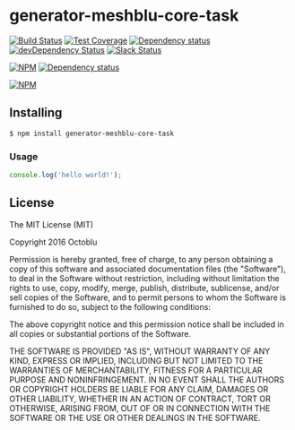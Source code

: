 # generator-meshblu-core-task

[![Build Status](https://travis-ci.org/octoblu/meshblu-core-task-enqueue-jobs-for-subscriptions-message-received.svg?branch=master)](https://travis-ci.org/octoblu/meshblu-core-task-enqueue-jobs-for-subscriptions-message-received)
[![Test Coverage](https://codecov.io/gh/octoblu/meshblu-core-task-enqueue-jobs-for-subscriptions-message-received/branch/master/graph/badge.svg)](https://codecov.io/gh/octoblu/meshblu-core-task-enqueue-jobs-for-subscriptions-message-received)
[![Dependency status](http://img.shields.io/david/octoblu/meshblu-core-task-enqueue-jobs-for-subscriptions-message-received.svg?style=flat)](https://david-dm.org/octoblu/meshblu-core-task-enqueue-jobs-for-subscriptions-message-received)
[![devDependency Status](http://img.shields.io/david/dev/octoblu/meshblu-core-task-enqueue-jobs-for-subscriptions-message-received.svg?style=flat)](https://david-dm.org/octoblu/meshblu-core-task-enqueue-jobs-for-subscriptions-message-received#info=devDependencies)
[![Slack Status](http://community-slack.octoblu.com/badge.svg)](http://community-slack.octoblu.com)

[![NPM](https://nodei.co/npm/meshblu-core-task-enqueue-jobs-for-subscriptions-message-received.svg?style=flat)](https://npmjs.org/package/meshblu-core-task-enqueue-jobs-for-subscriptions-message-received)
[![Dependency status](http://img.shields.io/david/octoblu/generator-meshblu-core-task.svg?style=flat)](https://david-dm.org/octoblu/generator-meshblu-core-task)

[![NPM](https://nodei.co/npm/generator-meshblu-core-task.svg?style=flat)](https://npmjs.org/package/generator-meshblu-core-task)

## Installing

```bash
$ npm install generator-meshblu-core-task
```

### Usage

```javascript
console.log('hello world!');
```

## License

The MIT License (MIT)

Copyright 2016 Octoblu

Permission is hereby granted, free of charge, to any person obtaining a copy
of this software and associated documentation files (the "Software"), to deal
in the Software without restriction, including without limitation the rights
to use, copy, modify, merge, publish, distribute, sublicense, and/or sell
copies of the Software, and to permit persons to whom the Software is
furnished to do so, subject to the following conditions:

The above copyright notice and this permission notice shall be included in all
copies or substantial portions of the Software.

THE SOFTWARE IS PROVIDED "AS IS", WITHOUT WARRANTY OF ANY KIND, EXPRESS OR
IMPLIED, INCLUDING BUT NOT LIMITED TO THE WARRANTIES OF MERCHANTABILITY,
FITNESS FOR A PARTICULAR PURPOSE AND NONINFRINGEMENT. IN NO EVENT SHALL THE
AUTHORS OR COPYRIGHT HOLDERS BE LIABLE FOR ANY CLAIM, DAMAGES OR OTHER
LIABILITY, WHETHER IN AN ACTION OF CONTRACT, TORT OR OTHERWISE, ARISING FROM,
OUT OF OR IN CONNECTION WITH THE SOFTWARE OR THE USE OR OTHER DEALINGS IN THE
SOFTWARE.
